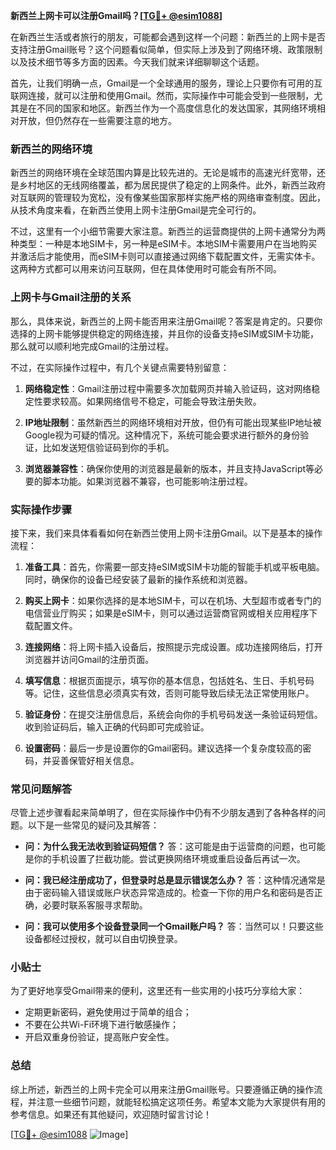 **新西兰上网卡可以注册Gmail吗？[[TG💪+ @esim1088](https://t.me/s/esim1088)]**

在新西兰生活或者旅行的朋友，可能都会遇到这样一个问题：新西兰的上网卡是否支持注册Gmail账号？这个问题看似简单，但实际上涉及到了网络环境、政策限制以及技术细节等多方面的因素。今天我们就来详细聊聊这个话题。

首先，让我们明确一点，Gmail是一个全球通用的服务，理论上只要你有可用的互联网连接，就可以注册和使用Gmail。然而，实际操作中可能会受到一些限制，尤其是在不同的国家和地区。新西兰作为一个高度信息化的发达国家，其网络环境相对开放，但仍然存在一些需要注意的地方。

### 新西兰的网络环境

新西兰的网络环境在全球范围内算是比较先进的。无论是城市的高速光纤宽带，还是乡村地区的无线网络覆盖，都为居民提供了稳定的上网条件。此外，新西兰政府对互联网的管理较为宽松，没有像某些国家那样实施严格的网络审查制度。因此，从技术角度来看，在新西兰使用上网卡注册Gmail是完全可行的。

不过，这里有一个小细节需要大家注意。新西兰的运营商提供的上网卡通常分为两种类型：一种是本地SIM卡，另一种是eSIM卡。本地SIM卡需要用户在当地购买并激活后才能使用，而eSIM卡则可以直接通过网络下载配置文件，无需实体卡。这两种方式都可以用来访问互联网，但在具体使用时可能会有所不同。

### 上网卡与Gmail注册的关系

那么，具体来说，新西兰的上网卡能否用来注册Gmail呢？答案是肯定的。只要你选择的上网卡能够提供稳定的网络连接，并且你的设备支持eSIM或SIM卡功能，那么就可以顺利地完成Gmail的注册过程。

不过，在实际操作过程中，有几个关键点需要特别留意：

1. **网络稳定性**：Gmail注册过程中需要多次加载网页并输入验证码，这对网络稳定性要求较高。如果网络信号不稳定，可能会导致注册失败。
   
2. **IP地址限制**：虽然新西兰的网络环境相对开放，但仍有可能出现某些IP地址被Google视为可疑的情况。这种情况下，系统可能会要求进行额外的身份验证，比如发送短信验证码到你的手机。

3. **浏览器兼容性**：确保你使用的浏览器是最新的版本，并且支持JavaScript等必要的脚本功能。如果浏览器不兼容，也可能影响注册过程。

### 实际操作步骤

接下来，我们来具体看看如何在新西兰使用上网卡注册Gmail。以下是基本的操作流程：

1. **准备工具**：首先，你需要一部支持eSIM或SIM卡功能的智能手机或平板电脑。同时，确保你的设备已经安装了最新的操作系统和浏览器。

2. **购买上网卡**：如果你选择的是本地SIM卡，可以在机场、大型超市或者专门的电信营业厅购买；如果是eSIM卡，则可以通过运营商官网或相关应用程序下载配置文件。

3. **连接网络**：将上网卡插入设备后，按照提示完成设置。成功连接网络后，打开浏览器并访问Gmail的注册页面。

4. **填写信息**：根据页面提示，填写你的基本信息，包括姓名、生日、手机号码等。记住，这些信息必须真实有效，否则可能导致后续无法正常使用账户。

5. **验证身份**：在提交注册信息后，系统会向你的手机号码发送一条验证码短信。收到验证码后，输入正确的代码即可完成验证。

6. **设置密码**：最后一步是设置你的Gmail密码。建议选择一个复杂度较高的密码，并妥善保管好相关信息。

### 常见问题解答

尽管上述步骤看起来简单明了，但在实际操作中仍有不少朋友遇到了各种各样的问题。以下是一些常见的疑问及其解答：

- **问：为什么我无法收到验证码短信？**
  答：这可能是由于运营商的问题，也可能是你的手机设置了拦截功能。尝试更换网络环境或重启设备后再试一次。

- **问：我已经注册成功了，但登录时总是显示错误怎么办？**
  答：这种情况通常是由于密码输入错误或账户状态异常造成的。检查一下你的用户名和密码是否正确，必要时联系客服寻求帮助。

- **问：我可以使用多个设备登录同一个Gmail账户吗？**
  答：当然可以！只要这些设备都经过授权，就可以自由切换登录。

### 小贴士

为了更好地享受Gmail带来的便利，这里还有一些实用的小技巧分享给大家：

- 定期更新密码，避免使用过于简单的组合；
- 不要在公共Wi-Fi环境下进行敏感操作；
- 开启双重身份验证，提高账户安全性。

### 总结

综上所述，新西兰的上网卡完全可以用来注册Gmail账号。只要遵循正确的操作流程，并注意一些细节问题，就能轻松搞定这项任务。希望本文能为大家提供有用的参考信息。如果还有其他疑问，欢迎随时留言讨论！

[[TG💪+ @esim1088](https://t.me/s/esim1088) ![Image](https://i.postimg.cc/4NQfJmqS/Snipaste-2025-05-13-00-14-12.png)]